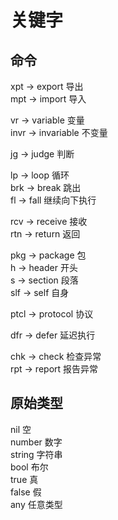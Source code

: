 # 关键字
## 命令
xpt -> export 导出  
mpt -> import 导入  

vr -> variable 变量  
invr -> invariable 不变量  

jg -> judge 判断  

lp -> loop 循环  
brk -> break 跳出  
fl -> fall 继续向下执行  

rcv -> receive 接收  
rtn -> return 返回

pkg -> package 包  
h -> header 开头  
s -> section 段落  
slf -> self 自身

ptcl -> protocol 协议

dfr -> defer 延迟执行

chk -> check 检查异常  
rpt -> report 报告异常

## 原始类型
nil 空  
number 数字  
string 字符串  
bool 布尔  
true 真  
false 假  
any 任意类型